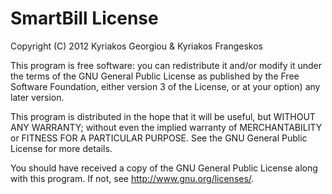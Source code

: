 SmartBill License
=================
 
Copyright (C) 2012 Kyriakos Georgiou & Kyriakos Frangeskos  
  
This program is free software: you can redistribute it and/or modify
it under the terms of the GNU General Public License as published by
the Free Software Foundation, either version 3 of the License, or
at your option) any later version.  
  
This program is distributed in the hope that it will be useful,
but WITHOUT ANY WARRANTY; without even the implied warranty of
MERCHANTABILITY or FITNESS FOR A PARTICULAR PURPOSE.  See the
GNU General Public License for more details.  
  
You should have received a copy of the GNU General Public License
along with this program.  If not, see <http://www.gnu.org/licenses/>.
